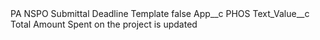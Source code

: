 <?xml version="1.0" encoding="UTF-8"?>
<CustomMetadata xmlns="http://soap.sforce.com/2006/04/metadata" xmlns:xsi="http://www.w3.org/2001/XMLSchema-instance" xmlns:xsd="http://www.w3.org/2001/XMLSchema">
    <label>PA NSPO Submittal Deadline Template</label>
    <protected>false</protected>
    <values>
        <field>App__c</field>
        <value xsi:type="xsd:string">PHOS</value>
    </values>
    <values>
        <field>Text_Value__c</field>
        <value xsi:type="xsd:string">Total Amount Spent on the project is updated</value>
    </values>
</CustomMetadata>
